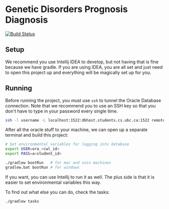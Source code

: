 # Genetic Disorders Prognosis Diagnosis

[![Build Status](https://travis-ci.com/cheukyin699/wii-remote-tt.svg?branch=master)](https://travis-ci.com/cheukyin699/wii-remote-tt)

## Setup

We recommend you use Intellij IDEA to develop, but not having that is fine
because we have gradle. If you are using IDEA, you are all set and just need to
open this project up and everything will be magically set up for you.

## Running

Before running the project, you must use `ssh` to tunnel the Oracle Database
connection. Note that we recommend you to use an SSH key so that you don't have
to type in your password every single time.

```bash
ssh -l username -L localhost:1522:dbhost.students.cs.ubc.ca:1522 remote.students.cs.ubc.ca
```

After all the oracle stuff to your machine, we can open up a separate terminal
and build this project:

```bash
# Set environmental variables for logging into database
export USER=ora_<cwl_id>
export PASS=a<student_id>

./gradlew bootRun   # for mac and unix machines
gradlew.bat bootRun # for windows
```

If you want, you can use Intellij to run it as well. The plus side is that it
is easier to set environmental variables this way.

To find out what else you can do, check the tasks:

```bash
./gradlew tasks
```
